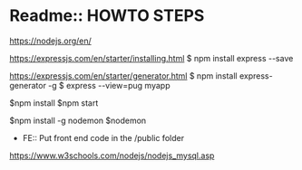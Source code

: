 # Readme:: HOWTO STEPS

https://nodejs.org/en/

https://expressjs.com/en/starter/installing.html
$ npm install express --save

https://expressjs.com/en/starter/generator.html
$ npm install express-generator -g
$ express --view=pug myapp


$npm install
$npm start


$npm install -g nodemon
$nodemon

- FE:: Put front end code in the /public folder

https://www.w3schools.com/nodejs/nodejs_mysql.asp